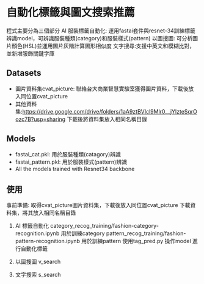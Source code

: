# 自動化標籤與圖文搜索推薦

程式主要分為三個部分
AI 服裝標籤自動化: 運用fastai套件與resnet-34訓練標籤辨識model，可辨識服裝種類(category)和服裝樣式(pattern)
以圖搜圖: 可分析圖片顏色(HSL)並運用圖片灰階計算圖形相似度
文字搜尋:支援中英文和模糊比對，並新增服飾關鍵字庫

## Datasets

- 圖片資料集cvat_picture: 聯絡台大商業智慧實驗室獲得圖片資料，下載後放入同位置cvat_picture
- 其他資料集:https://drive.google.com/drive/folders/1aA9ztBVIcl9Mlr0__jYlzteSqrOozc7B?usp=sharing 下載後將資料集放入相同名稱目錄


## Models

- fastai_cat.pkl: 用於服裝種類(catagory)辨識
- fastai_pattern.pkl: 用於服裝樣式(pattern)辨識
- All the models trained with Resnet34 backbone


## 使用
事前準備: 
取得cvat_picture圖片資料集，下載後放入同位置cvat_picture
下載資料集，將其放入相同名稱目錄
1. AI 標籤自動化
category_recog_training/fashion-category-recognition.ipynb 用於訓練category
pattern_recog_training/fashion-pattern-recognition.ipynb 用於訓練pattern
使用tag_pred.py 操作model 進行自動化標籤

2. 以圖搜圖 v_search 
3. 文字搜索 s_search
